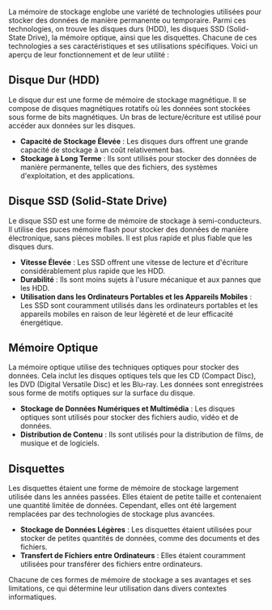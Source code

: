 
La mémoire de stockage englobe une variété de technologies utilisées pour stocker des données de manière permanente ou temporaire. Parmi ces technologies, on trouve les disques durs (HDD), les disques SSD (Solid-State Drive), la mémoire optique, ainsi que les disquettes. Chacune de ces technologies a ses caractéristiques et ses utilisations spécifiques. Voici un aperçu de leur fonctionnement et de leur utilité :

## Disque Dur (HDD)

Le disque dur est une forme de mémoire de stockage magnétique. Il se compose de disques magnétiques rotatifs où les données sont stockées sous forme de bits magnétiques. Un bras de lecture/écriture est utilisé pour accéder aux données sur les disques.

- **Capacité de Stockage Élevée** : Les disques durs offrent une grande capacité de stockage à un coût relativement bas.
- **Stockage à Long Terme** : Ils sont utilisés pour stocker des données de manière permanente, telles que des fichiers, des systèmes d'exploitation, et des applications.

## Disque SSD (Solid-State Drive)

Le disque SSD est une forme de mémoire de stockage à semi-conducteurs. Il utilise des puces mémoire flash pour stocker des données de manière électronique, sans pièces mobiles. Il est plus rapide et plus fiable que les disques durs.

- **Vitesse Élevée** : Les SSD offrent une vitesse de lecture et d'écriture considérablement plus rapide que les HDD.
- **Durabilité** : Ils sont moins sujets à l'usure mécanique et aux pannes que les HDD.
- **Utilisation dans les Ordinateurs Portables et les Appareils Mobiles** : Les SSD sont couramment utilisés dans les ordinateurs portables et les appareils mobiles en raison de leur légèreté et de leur efficacité énergétique.

## Mémoire Optique

La mémoire optique utilise des techniques optiques pour stocker des données. Cela inclut les disques optiques tels que les CD (Compact Disc), les DVD (Digital Versatile Disc) et les Blu-ray. Les données sont enregistrées sous forme de motifs optiques sur la surface du disque.

- **Stockage de Données Numériques et Multimédia** : Les disques optiques sont utilisés pour stocker des fichiers audio, vidéo et de données.
- **Distribution de Contenu** : Ils sont utilisés pour la distribution de films, de musique et de logiciels.

## Disquettes

Les disquettes étaient une forme de mémoire de stockage largement utilisée dans les années passées. Elles étaient de petite taille et contenaient une quantité limitée de données. Cependant, elles ont été largement remplacées par des technologies de stockage plus avancées.

- **Stockage de Données Légères** : Les disquettes étaient utilisées pour stocker de petites quantités de données, comme des documents et des fichiers.
- **Transfert de Fichiers entre Ordinateurs** : Elles étaient couramment utilisées pour transférer des fichiers entre ordinateurs.

Chacune de ces formes de mémoire de stockage a ses avantages et ses limitations, ce qui détermine leur utilisation dans divers contextes informatiques.